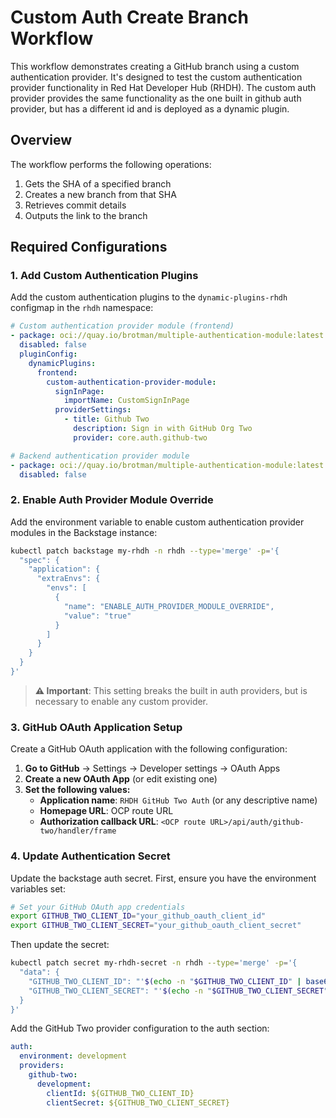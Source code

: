 # Custom Auth Create Branch Workflow

This workflow demonstrates creating a GitHub branch using a custom authentication provider. It's designed to test the custom authentication provider functionality in Red Hat Developer Hub (RHDH). The custom auth provider provides the same functionality as the one built in github auth provider, but has a different id and is deployed as a dynamic plugin.


## Overview

The workflow performs the following operations:
1. Gets the SHA of a specified branch
2. Creates a new branch from that SHA
3. Retrieves commit details
4. Outputs the link to the branch

## Required Configurations

### 1. Add Custom Authentication Plugins

Add the custom authentication plugins to the `dynamic-plugins-rhdh` configmap in the `rhdh` namespace:


```yaml
# Custom authentication provider module (frontend)  
- package: oci://quay.io/brotman/multiple-authentication-module:latest!custom-authentication-provider-module
  disabled: false
  pluginConfig:
    dynamicPlugins:
      frontend:
        custom-authentication-provider-module:
          signInPage:
            importName: CustomSignInPage
          providerSettings:
            - title: Github Two
              description: Sign in with GitHub Org Two
              provider: core.auth.github-two

# Backend authentication provider module  
- package: oci://quay.io/brotman/multiple-authentication-module:latest!custom-authentication-provider-module-backend-dynamic
  disabled: false
```

### 2. Enable Auth Provider Module Override

Add the environment variable to enable custom authentication provider modules in the Backstage instance:

```bash
kubectl patch backstage my-rhdh -n rhdh --type='merge' -p='{
  "spec": {
    "application": {
      "extraEnvs": {
        "envs": [
          {
            "name": "ENABLE_AUTH_PROVIDER_MODULE_OVERRIDE",
            "value": "true"
          }
        ]
      }
    }
  }
}'
```

> **⚠️ Important**: This setting breaks the built in auth providers, but is necessary to enable any custom provider.

### 3. GitHub OAuth Application Setup

Create a GitHub OAuth application with the following configuration:

1. **Go to GitHub** → Settings → Developer settings → OAuth Apps
2. **Create a new OAuth App** (or edit existing one)
3. **Set the following values:**
   - **Application name**: `RHDH GitHub Two Auth` (or any descriptive name)
   - **Homepage URL**: OCP route URL
   - **Authorization callback URL**: `<OCP route URL>/api/auth/github-two/handler/frame`

### 4. Update Authentication Secret

Update the backstage auth secret. First, ensure you have the environment variables set:

```bash
# Set your GitHub OAuth app credentials
export GITHUB_TWO_CLIENT_ID="your_github_oauth_client_id"
export GITHUB_TWO_CLIENT_SECRET="your_github_oauth_client_secret"
```

Then update the secret:

```bash
kubectl patch secret my-rhdh-secret -n rhdh --type='merge' -p='{
  "data": {
    "GITHUB_TWO_CLIENT_ID": "'$(echo -n "$GITHUB_TWO_CLIENT_ID" | base64 -w 0)'",
    "GITHUB_TWO_CLIENT_SECRET": "'$(echo -n "$GITHUB_TWO_CLIENT_SECRET" | base64 -w 0)'"
  }
}'
```

Add the GitHub Two provider configuration to the auth section:

```yaml
auth:
  environment: development
  providers:
    github-two:
      development:
        clientId: ${GITHUB_TWO_CLIENT_ID}
        clientSecret: ${GITHUB_TWO_CLIENT_SECRET}
```

